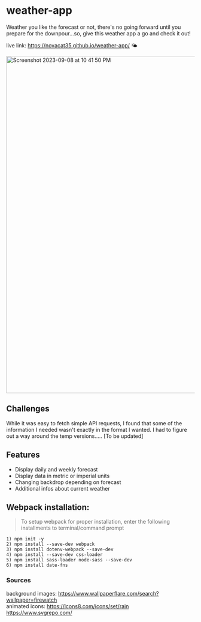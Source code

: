 # weather-app
Weather you like the forecast or not, there's no going forward until you prepare for the downpour...so, give this weather app a go and check it out!

live link: https://novacat35.github.io/weather-app/ 🌤️

<img width="899" alt="Screenshot 2023-09-08 at 10 41 50 PM" src="https://github.com/NovaCat35/weather-app/assets/54908064/c27e1007-1133-41d0-98c3-081d9a06ec18">


## Challenges
While it was easy to fetch simple API requests, I found that some of the information I needed wasn't exactly in the format I wanted. I had to figure out a way around the temp versions..... [To be updated]

## Features
- Display daily and weekly forecast
- Display data in metric or imperial units
- Changing backdrop depending on forecast
- Additional infos about current weather

## Webpack installation:
> To setup webpack for proper installation, enter the following installments to terminal/command prompt

```
1) npm init -y
2) npm install --save-dev webpack
3) npm install dotenv-webpack --save-dev
4) npm install --save-dev css-loader
5) npm install sass-loader node-sass --save-dev
6) npm install date-fns
```

### Sources
background images: https://www.wallpaperflare.com/search?wallpaper=firewatch
<br>
animated icons: https://icons8.com/icons/set/rain
https://www.svgrepo.com/
